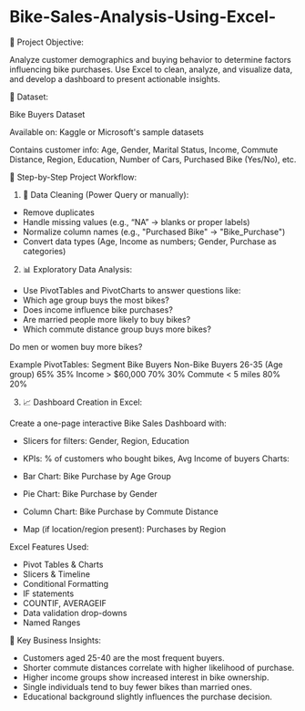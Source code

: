 # Bike-Sales-Analysis-Using-Excel-

🎯 Project Objective:

Analyze customer demographics and buying behavior to determine factors influencing bike purchases.
Use Excel to clean, analyze, and visualize data, and develop a dashboard to present actionable insights.

📁 Dataset:

Bike Buyers Dataset

Available on: Kaggle or Microsoft's sample datasets

Contains customer info: Age, Gender, Marital Status, Income, Commute Distance, Region, Education, Number of Cars, Purchased Bike (Yes/No), etc.

🧱 Step-by-Step Project Workflow:

1. 🧹 Data Cleaning (Power Query or manually):
* Remove duplicates
* Handle missing values (e.g., “NA” → blanks or proper labels)
* Normalize column names (e.g., "Purchased Bike" → "Bike_Purchase")
* Convert data types (Age, Income as numbers; Gender, Purchase as categories)

2. 📊 Exploratory Data Analysis:
   
* Use PivotTables and PivotCharts to answer questions like:
* Which age group buys the most bikes?
* Does income influence bike purchases?
* Are married people more likely to buy bikes?
* Which commute distance group buys more bikes?

Do men or women buy more bikes?

Example PivotTables:
Segment	Bike Buyers	Non-Bike Buyers
26-35 (Age group)	65%	35%
Income > $60,000	70%	30%
Commute < 5 miles	80%	20%

3. 📈 Dashboard Creation in Excel:

Create a one-page interactive Bike Sales Dashboard with:
* Slicers for filters: Gender, Region, Education
* KPIs: % of customers who bought bikes, Avg Income of buyers
Charts:

* Bar Chart: Bike Purchase by Age Group
* Pie Chart: Bike Purchase by Gender
* Column Chart: Bike Purchase by Commute Distance
* Map (if location/region present): Purchases by Region

Excel Features Used:

* Pivot Tables & Charts
* Slicers & Timeline
* Conditional Formatting
* IF statements
* COUNTIF, AVERAGEIF
* Data validation drop-downs
* Named Ranges

📌 Key Business Insights:

* Customers aged 25-40 are the most frequent buyers.
* Shorter commute distances correlate with higher likelihood of purchase.
* Higher income groups show increased interest in bike ownership.
* Single individuals tend to buy fewer bikes than married ones.
* Educational background slightly influences the purchase decision.


